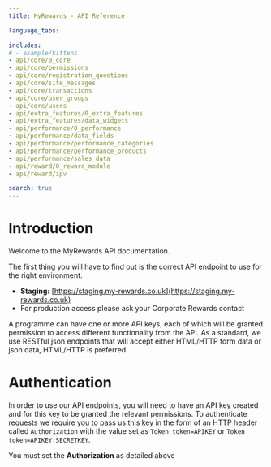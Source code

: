 ```yaml
---
title: MyRewards - API Reference

language_tabs:

includes:
# - example/kittens
- api/core/0_core
- api/core/permissions
- api/core/registration_questions
- api/core/site_messages
- api/core/transactions
- api/core/user_groups
- api/core/users
- api/extra_features/0_extra_features
- api/extra_features/data_widgets
- api/performance/0_performance
- api/performance/data_fields
- api/performance/performance_categories
- api/performance/performance_products
- api/performance/sales_data
- api/reward/0_reward_module
- api/reward/ipv

search: true
---
```


# Introduction
Welcome to the MyRewards API documentation.

The first thing you will have to find out is the correct API endpoint to use for
the right environment.

- **Staging:** [https://staging.my-rewards.co.uk](https://staging.my-rewards.co.uk)
- For production access please ask your Corporate Rewards contact

A programme can have one or more API keys, each of which will be granted
permission to access different functionality from the API. As a standard, we use
RESTful json endpoints that will accept either HTML/HTTP form data or json data,
HTML/HTTP is preferred.

# Authentication

In order to use our API endpoints, you will need to have an API key created and
for this key to be granted the relevant permissions. To authenticate requests we
require you to pass us this key in the form of an HTTP header called
`Authorization` with the value set as `Token token=APIKEY` or `Token token=APIKEY:SECRETKEY`.

<aside class="warning">You must set the <strong>Authorization</strong> as detailed above</aside>
